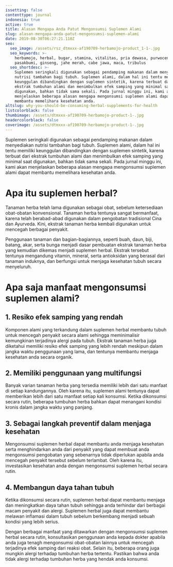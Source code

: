 ```yaml
---
issetting: false
contenttype: journal
indonesia: true
active: true
title: Alasan Mengapa Anda Patut Mengonsumsi Suplemen Alami
slug: alasan-mengapa-anda-patut-mengonsumsi-suplemen-alami
date: 2019-08-30T06:27:21.110Z
seo:
  seo_image: /assets/rsz_dtmxxx-af190709-herbamojo-product_1-1-.jpg
  seo_keywords: >-
    herbamojo, herbal, bugar, stamina, vitalitas, pria dewasa, purwoceng,
    pasakbumi, ginseng, jahe merah, cabe jawa, maca, tribulus
  seo_shortdesc: >-
    Suplemen seringkali digunakan sebagai pendamping makanan dalam menyediakan
    nutrisi tambahan bagi tubuh. Suplemen alami, dalam hal ini tentu memiliki
    keunggulan dibandingkan dengan suplemen sintetik, karena terbuat dari
    ekstrak tumbuhan alami dan menimbulkan efek samping yang minimal saat
    digunakan, bahkan tidak sama sekali. Pada jurnal minggu ini, kami akan
    menjelaskan beberapa alasan mengapa mengonsumsi suplemen alami dapat
    membantu memelihara kesehatan anda.
altslug: why-you-should-be-consuming-herbal-supplements-for-health
listcolorblack: false
thumbimage: /assets/dtmxxx-af190709-herbamojo-product-1-.jpg
headercolorblack: false
coverimage: /assets/dtmxxx-af190709-herbamojo-product-1-.jpg
---
```


Suplemen seringkali digunakan sebagai pendamping makanan dalam menyediakan nutrisi tambahan bagi tubuh. Suplemen alami, dalam hal ini tentu memiliki keunggulan dibandingkan dengan suplemen sintetik, karena terbuat dari ekstrak tumbuhan alami dan menimbulkan efek samping yang minimal saat digunakan, bahkan tidak sama sekali. Pada jurnal minggu ini, kami akan menjelaskan beberapa alasan mengapa mengonsumsi suplemen alami dapat membantu memelihara kesehatan anda.

# Apa itu suplemen herbal?

Tanaman herba telah lama digunakan sebagai obat, sebelum ketersediaan obat-obatan konvensional. Tanaman herba tentunya sangat bermanfaat, karena telah berabad-abad digunakan dalam pengobatan tradisional Cina dan Ayurveda. Kini, ekstrak tanaman herba kembali digunakan untuk mencegah berbagai penyakit.

Penggunaan tanaman dan bagian-bagiannya, seperti buah, daun, biji, batang, akar, serta bunga menjadi dasar pembuatan ekstrak tanaman herba yang kemudian dikemas menjadi suplemen herbal. Ekstrak tersebut tentunya mengandung vitamin, mineral, serta antioksidan yang berasal dari tanaman induknya, dan berfungsi untuk menjaga kesehatan tubuh secara menyeluruh.

# Apa saja manfaat mengonsumsi suplemen alami?

## 1. Resiko efek samping yang rendah

Komponen alami yang terkandung dalam suplemen herbal membantu tubuh untuk mencegah penyakit secara alami sehingga meminimalisir kemungkinan terjadinya alergi pada tubuh. Ekstrak tanaman herba juga diketahui memiliki resiko efek samping yang lebih rendah meskipun dalam jangka waktu penggunaan yang lama, dan tentunya membantu menjaga kesehatan anda secara organik.

## 2. Memiliki penggunaan yang multifungsi

Banyak varian tanaman herba yang tersedia memiliki lebih dari satu manfaat di setiap kandungannya. Oleh karena itu, suplemen alami tentunya dapat memberikan lebih dari satu manfaat setiap kali konsumsi. Ketika dikonsumsi secara rutin, beberapa tumbuhan herba bahkan dapat menangani kondisi kronis dalam jangka waktu yang panjang.

## 3. Sebagai langkah preventif dalam menjaga kesehatan

Mengonsumsi suplemen herbal dapat membantu anda menjaga kesehatan serta menghindarkan anda dari penyakit yang dapat membuat anda mengonsumsi pengobatan yang sebenarnya tidak diperlukan apabila anda mencegah penyakit tersebut sebelum terlambat. Oleh karena itu, investasikan kesehatan anda dengan mengonsumsi suplemen herbal secara rutin.

## 4. Membangun daya tahan tubuh

Ketika dikonsumsi secara rutin, suplemen herbal dapat membantu menjaga dan meningkatkan daya tahan tubuh sehingga anda terhindar dari berbagai macam penyakit dan alergi. Suplemen herbal juga dapat membantu melawan inflamasi dalam tubuh sebelum berkembang menjadi sebuah kondisi yang lebih serius.

Dengan berbagai manfaat yang ditawarkan dengan mengonsumsi suplemen herbal secara rutin, konsultasikan penggunaan anda kepada dokter apabila anda juga tenagh mengonsumsi obat-obatan lainnya untuk mencegah terjadinya efek samping dari reaksi obat. Selain itu, beberapa orang juga mungkin alergi terhadap tumbuhan herba tertentu. Pastikan bahwa anda tidak alergi terhadap tumbuhan herba yang hendak anda konsumsi.
